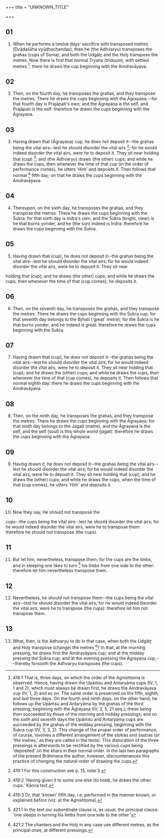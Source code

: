 +++
title = "UNKNOWN_TITLE"

+++


## 01
1. When he performs a twelve days’ sacrifice with transposed metres (Dvādaśāha vyūḍḥacḥandas), then he (the Adhvaryu) transposes the grahas (cups of Soma); and both the Udgātr̥ and the Hotr̥ transpose the metres. Now there is first that normal Tryaha (triduum), with settled metres [^egg_970]: there he draws the cup beginning with the Aindravāyava.

[^egg_970]: 418:1 That is, three days, on which the order of the Agnishṭoma is observed. Hence, having drawn the Upāṁśu and Antaryāma cups (IV, 1, 1 and 2), which must always be drawn first, he draws the Aindravāyava cup (IV, 1, 3) and so on. The same order is preserved on the fifth, eighth, and last three days. On the fourth and ninth days, on the other hand, he follows up the Upāṁśu and Antaryāma by the grahas of the third pressing, beginning with the Āgrayaṇa (IV, 3, 5, 21 seq.); these being then succeeded by those of the morning and midday pressings; and on the sixth and seventh days the Upāṁśu and Antaryāma cups are succeeded by the grahas of the midday pressing, beginning with the Śukra cup (IV, 3, 3, 2). This change of the proper order of performance, of course, involves a different arrangement of the stotras and śastras (or 'the metres,' as they are called in the texts). This dislocation of the three pressings is afterwards to be rectified by the various cups being 'deposited' on the khara in their normal order. In the last two paragraphs of the present Brāhmaṇa the author, however,  discountenances this practice of changing the natural order of drawing the cups.

## 02
2. Then, on the fourth day, he transposes the grahas, and they transpose the metres. There he draws the cups beginning with the Āgrayaṇa,--for that fourth day is Prajāpati's own; and the Āgrayaṇa is the self, and Prajāpati is the self: therefore he draws the cups beginning with the Āgrayaṇa.

## 03
3. Having drawn that (Āgrayaṇa) cup, he does not deposit it--the grahas being the vital airs--lest he should disorder the vital airs [^egg_971]; for he would indeed disorder the vital airs, were he to deposit it. They sit near holding that (cup) [^egg_972]; and (the Adhvaryu) draws (the other) cups; and while he draws the cups, then whenever the time of that cup (in the order of performance comes), he utters 'Hiṁ' and deposits it. Then follows that normal [^egg_973] fifth day; on that he draws the cups beginning with the Aindravāyava.

[^egg_971]: 419:1 For this construction see p. 15, note 3.

[^egg_972]: 419:2 'Having given it to some one else (to hold), he draws the other cups.' Kāṇva text.

[^egg_973]: 419:3 Or, that 'known' fifth day, i.e. performed in the manner known, or explained before (viz. at the Agnishṭoma).

## 04
4. Thereupon, on the sixth day, he transposes the grahas, and they transpose the metres. There he draws the cups beginning with the Śukra; for that sixth day is Indra's own, and the Śukra (bright, clear) is he that burns yonder, and he (the sun) indeed is Indra: therefore he draws the cups beginning with the Śukra.

## 05
5. Having drawn that (cup), he does not deposit it--the grahas being the vital airs--lest he should disorder the vital airs; for he would indeed disorder the vital airs, were he to deposit it. They sit near

holding that (cup); and he draws (the other) cups; and while he draws the cups, then whenever the time of that (cup comes), he deposits it.

## 06
6. Then, on the seventh day, he transposes the grahas, and they transpose the metres. There he draws the cups beginning with the Śukra cup; for that seventh day belongs to the Br̥hatī ('great' metre); for the Śukra is he that burns yonder, and he indeed is great: therefore he draws the cups beginning with the Śukra.

## 07
7. Having drawn that (cup), he does not deposit it--the grahas being the vital airs--lest he should disorder the vital airs; for he would indeed disorder the vital airs, were he to deposit it. They sit near holding that (cup); and he draws the (other) cups; and while he draws the cups, then whenever the time of that (cup comes), he deposits it. Then follows that normal eighth day: there he draws the cups beginning with the Aindravāyava.

## 08
8. Then, on the ninth day, he transposes the grahas, and they transpose the metres. There he draws the cups beginning with the Āgrayaṇa; for that ninth day belongs to the Jagatī (metre), and the Āgrayaṇa is the self, and the self (soul) is this whole world (jagat): therefore he draws the cups beginning with the Āgrayaṇa.

## 09
9. Having drawn it, he does not deposit it--the grahas being the vital airs--lest he should disorder the vital airs; for he would indeed disorder the vital airs, were he to deposit it. They sit near holding that (cup); and he draws the (other) cups; and while he draws the cups, when the time of that (cup comes), he utters 'Hiṁ' and deposits it.

## 10
10. Now they say, He should not transpose the

cups--the cups being the vital airs--lest he should disorder the vital airs; for he would indeed disorder the vital airs, were he to transpose them: therefore he should not transpose (the cups).

## 11
11. But let him, nevertheless, transpose them; for the cups are the limbs, and in sleeping one likes to turn [^egg_974] his limbs from one side to the other: therefore let him nevertheless transpose them.

[^egg_974]: 421:1 In the text our subordinate clause is, as usual, the principal clause: 'one sleeps in turning his limbs from one side to the other.'

## 12
12. Nevertheless, he should not transpose them--the cups being the vital airs--lest he should disorder the vital airs; for he would indeed disorder the vital airs, were he to transpose (the cups): therefore let him not transpose them.

## 13
13. What, then, is the Adhvaryu to do in that case, when both the Udgātr̥ and Hotr̥ transpose (change) the metres [^egg_975]? In that, at the morning pressing, he draws first the Aindravāyava cup; and at the midday pressing the Śukra cup; and at the evening pressing the Āgrayaṇa cup,--thereby forsooth the Adhvaryu transposes (the cups).

[^egg_975]: 421:2 The chanters and the Hotr̥ in any case use different metres, as the principal ones, at different pressings.

